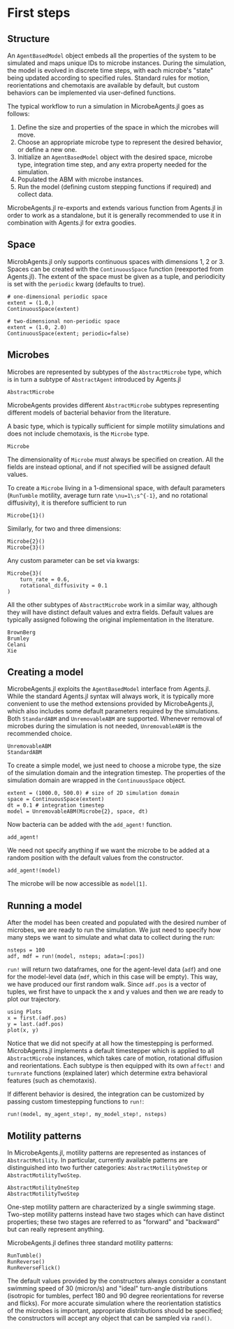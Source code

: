 # First steps

## Structure
An `AgentBasedModel` object embeds all the properties of the system to be simulated
and maps unique IDs to microbe instances.
During the simulation, the model is evolved in discrete time steps, with
each microbe's "state" being updated according to specified rules.
Standard rules for motion, reorientations and chemotaxis are available by default,
but custom behaviors can be implemented via user-defined functions.

The typical workflow to run a simulation in MicrobeAgents.jl goes as follows:
1. Define the size and properties of the space in which the microbes will move.
2. Choose an appropriate microbe type to represent the desired behavior, or define a new one.
3. Initialize an `AgentBasedModel` object with the desired space, microbe type, integration time step, and any extra property needed for the simulation.
4. Populated the ABM with microbe instances.
5. Run the model (defining custom stepping functions if required) and collect data.

MicrobeAgents.jl re-exports and extends various function from Agents.jl in order to work
as a standalone, but it is generally recommended to use it in combination with
Agents.jl for extra goodies.

## Space
MicrobAgents.jl only supports continuous spaces with dimensions 1, 2 or 3.
Spaces can be created with the `ContinuousSpace` function (reexported from Agents.jl).
The extent of the space must be given as a tuple, and periodicity is set with
the `periodic` kwarg (defaults to true).
```
# one-dimensional periodic space
extent = (1.0,)
ContinuousSpace(extent)

# two-dimensional non-periodic space
extent = (1.0, 2.0)
ContinuousSpace(extent; periodic=false)
```


## Microbes
Microbes are represented by subtypes of the `AbstractMicrobe` type, which is in turn a subtype of `AbstractAgent` introduced by Agents.jl
```@docs
AbstractMicrobe
```

MicrobeAgents provides different `AbstractMicrobe` subtypes representing different models of bacterial behavior from the literature.

A basic type, which is typically sufficient for simple motility simulations and does not include chemotaxis, is the `Microbe` type.
```@docs
Microbe
```

The dimensionality of `Microbe` *must* always be specified on creation. All the fields are instead optional, and if not specified will be assigned default values.

To create a `Microbe` living in a 1-dimensional space, with default parameters
(`RunTumble` motility, average turn rate ``\nu=1\;s^{-1}``, and no rotational diffusivity),
it is therefore sufficient to run
```
Microbe{1}()
```
Similarly, for two and three dimensions:
```
Microbe{2}()
Microbe{3}()
```

Any custom parameter can be set via kwargs:
```
Microbe{3}(
    turn_rate = 0.6,
    rotational_diffusivity = 0.1
)
```


All the other subtypes of `AbstractMicrobe` work in a similar way, although
they will have distinct default values and extra fields.
Default values are typically assigned following the original implementation in the literature.

```@docs
BrownBerg
Brumley
Celani
Xie
```


## Creating a model
MicrobeAgents.jl exploits the `AgentBasedModel` interface from Agents.jl.
While the standard Agents.jl syntax will always work, it is typically more
convenient to use the method extensions provided by MicrobeAgents.jl, which
also includes some default parameters required by the simulations.
Both `StandardABM` and `UnremovableABM` are supported.
Whenever removal of microbes during the simulation is not needed,
`UnremovableABM` is the recommended choice.
```@docs
UnremovableABM
StandardABM
```

To create a simple model, we just need to choose a microbe type, the size of
the simulation domain and the integration timestep.
The properties of the simulation domain are wrapped in the `ContinuousSpace`
object.
```
extent = (1000.0, 500.0) # size of 2D simulation domain
space = ContinuousSpace(extent)
dt = 0.1 # integration timestep
model = UnremovableABM(Microbe{2}, space, dt)
```

Now bacteria can be added with the `add_agent!` function.
```@docs
add_agent!
```

We need not specify anything if we want the microbe to be added at a random
position with the default values from the constructor.
```
add_agent!(model)
```
The microbe will be now accessible as `model[1]`.

## Running a model
After the model has been created and populated with the desired number of microbes,
we are ready to run the simulation.
We just need to specify how many steps we want
to simulate and what data to collect during the run:
```
nsteps = 100
adf, mdf = run!(model, nsteps; adata=[:pos])
```
`run!` will return two dataframes, one for the agent-level data (`adf`) and one
for the model-level data (`mdf`, which in this case will be empty).
This way, we have produced our first random walk.
Since `adf.pos` is a vector of tuples, we first have to unpack the x and y values
and then we are ready to plot our trajectory.
```
using Plots
x = first.(adf.pos)
y = last.(adf.pos)
plot(x, y)
```

Notice that we did not specify at all how the timestepping is performed.
MicrobAgents.jl implements a default timestepper which is applied to all
`AbstractMicrobe` instances, which takes care of motion, rotational diffusion
and reorientations.
Each subtype is then equipped with its own `affect!` and `turnrate` functions
(explained later) which determine extra behavioral features (such as chemotaxis).

If different behavior is desired, the integration can be customized by
passing custom timestepping functions to `run!`:
```
run!(model, my_agent_step!, my_model_step!, nsteps)
```

## Motility patterns
In MicrobeAgents.jl, motility patterns are represented as instances of
`AbstractMotility`.
In particular, currently available patterns are distinguished into two further
categories: `AbstractMotilityOneStep` or `AbstractMotilityTwoStep`.
```@docs
AbstractMotilityOneStep
AbstractMotilityTwoStep
```
One-step motility pattern are characterized by a single swimming stage. Two-step
motility patterns instead have two stages which can have distinct properties;
these two stages are referred to as "forward" and "backward" but can really
represent anything.

MicrobeAgents.jl defines three standard motility patterns:
```@docs
RunTumble()
RunReverse()
RunReverseFlick()
```
The default values provided by the constructors always consider a constant
swimming speed of 30 (micron/s) and "ideal" turn-angle distributions
(isotropic for tumbles, perfect 180 and 90 degree reorientations for reverse and flicks).
For more accurate simulation where the reorientation statistics of the microbes
is important, appropriate distributions should be specified;
the constructors will accept any object that can be sampled via `rand()`.
